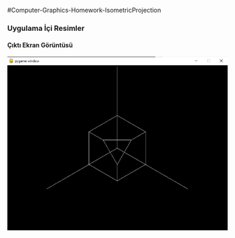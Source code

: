 #Computer-Graphics-Homework-IsometricProjection
### Uygulama İçi Resimler

#### Çıktı Ekran Görüntüsü
![Çıktı Ekran Görüntüsü](https://github.com/hamdihacihaliloglu/Computer-Graphics-Homework-IsometricProjection/blob/main/Resimler/izometrik.png)
